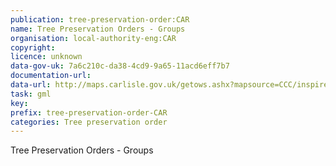 ```yaml
---
publication: tree-preservation-order:CAR
name: Tree Preservation Orders - Groups
organisation: local-authority-eng:CAR
copyright: 
licence: unknown
data-gov-uk: 7a6c210c-da38-4cd9-9a65-11acd6eff7b7
documentation-url: 
data-url: http://maps.carlisle.gov.uk/getows.ashx?mapsource=CCC/inspire&TypeName=tpogroups&version=1.1.0&request=GetFeature&service=WFS&outputFormat=GML2
task: gml
key: 
prefix: tree-preservation-order-CAR
categories: Tree preservation order
---
```


Tree Preservation Orders - Groups
